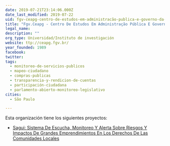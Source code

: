 ```yaml
---
date: 2019-07-21T23:14:06.000Z
date_last_modified: 2019-07-22
uid: fgv-ceapg-centro-de-estudos-em-administracão-publica-e-governo-da-escola-de-administracão-de-empresas-da-fundacão-getulio-vargas
title: "Fgv.Ceapg - Centro De Estudos Em Administração Pública E Governo Da Escola De Administração De Empresas Da Fundação Getulio Vargas"
legal_name: 
description: ""
org_type: Universidad/Instituto de investigación
website: ttp://ceapg.fgv.br/
year_founded: 1989
facebook: 
twitter: 
tags:
  - monitoreo-de-servicios-publicos
  - mapeo-ciudadano
  - compras-publicas
  - transparencia-y-rendicion-de-cuentas
  - participación-ciudadana
  - parlamento-abierto-monitoreo-legislativo
cities: 
  - São Paulo

---
```


Esta organización tiene los siguientes proyectos:

- [Sagui: Sistema De Escucha, Monitoreo Y Alerta Sobre Riesgos Y Impactos De Grandes Emprendimientos En Los Derechos De Las Comunidades Locales](/i/sagui-sistema-de-escucha-monitoreo-y-alerta-sobre-riesgos-y-impactos-de-grandes-emprendimientos-en-los-derechos-de-las-comunidades-locales.html)
